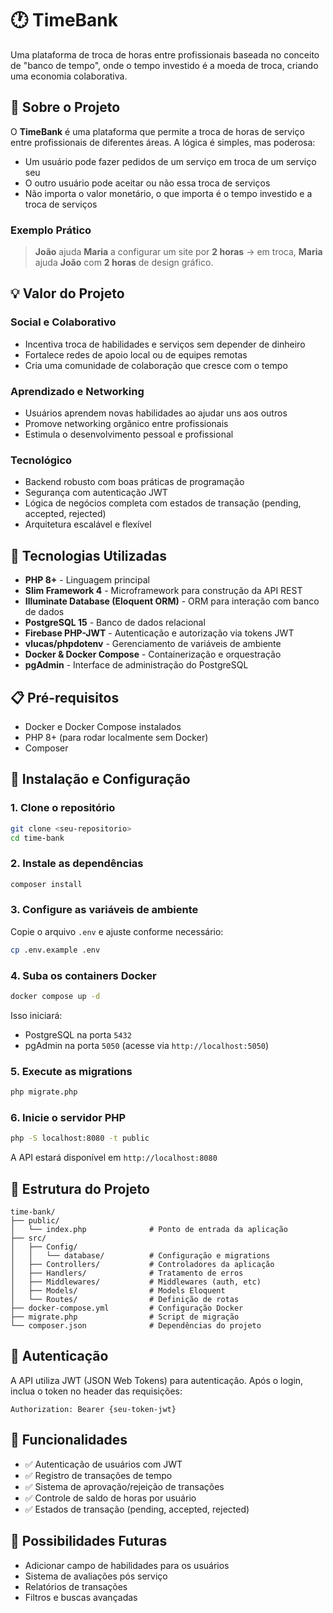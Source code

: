 # 🕐 TimeBank

Uma plataforma de troca de horas entre profissionais baseada no conceito de "banco de tempo", onde o tempo investido é a moeda de troca, criando uma economia colaborativa.

## 📖 Sobre o Projeto

O **TimeBank** é uma plataforma que permite a troca de horas de serviço entre profissionais de diferentes áreas. A lógica é simples, mas poderosa:

- Um usuário pode fazer pedidos de um serviço em troca de um serviço seu
- O outro usuário pode aceitar ou não essa troca de serviços
- Não importa o valor monetário, o que importa é o tempo investido e a troca de serviços

### Exemplo Prático

> **João** ajuda **Maria** a configurar um site por **2 horas** → em troca, **Maria** ajuda **João** com **2 horas** de design gráfico.

## 💡 Valor do Projeto

### Social e Colaborativo
- Incentiva troca de habilidades e serviços sem depender de dinheiro
- Fortalece redes de apoio local ou de equipes remotas
- Cria uma comunidade de colaboração que cresce com o tempo

### Aprendizado e Networking
- Usuários aprendem novas habilidades ao ajudar uns aos outros
- Promove networking orgânico entre profissionais
- Estimula o desenvolvimento pessoal e profissional

### Tecnológico
- Backend robusto com boas práticas de programação
- Segurança com autenticação JWT
- Lógica de negócios completa com estados de transação (pending, accepted, rejected)
- Arquitetura escalável e flexível

## 🚀 Tecnologias Utilizadas

- **PHP 8+** - Linguagem principal
- **Slim Framework 4** - Microframework para construção da API REST
- **Illuminate Database (Eloquent ORM)** - ORM para interação com banco de dados
- **PostgreSQL 15** - Banco de dados relacional
- **Firebase PHP-JWT** - Autenticação e autorização via tokens JWT
- **vlucas/phpdotenv** - Gerenciamento de variáveis de ambiente
- **Docker & Docker Compose** - Containerização e orquestração
- **pgAdmin** - Interface de administração do PostgreSQL

## 📋 Pré-requisitos

- Docker e Docker Compose instalados
- PHP 8+ (para rodar localmente sem Docker)
- Composer

## 🔧 Instalação e Configuração

### 1. Clone o repositório

```bash
git clone <seu-repositorio>
cd time-bank
```

### 2. Instale as dependências

```bash
composer install
```

### 3. Configure as variáveis de ambiente

Copie o arquivo `.env` e ajuste conforme necessário:

```bash
cp .env.example .env
```

### 4. Suba os containers Docker

```bash
docker compose up -d
```

Isso iniciará:
- PostgreSQL na porta `5432`
- pgAdmin na porta `5050` (acesse via `http://localhost:5050`)

### 5. Execute as migrations

```bash
php migrate.php
```

### 6. Inicie o servidor PHP

```bash
php -S localhost:8080 -t public
```

A API estará disponível em `http://localhost:8080`

## 📁 Estrutura do Projeto

```
time-bank/
├── public/
│   └── index.php              # Ponto de entrada da aplicação
├── src/
│   ├── Config/
│   │   └── database/          # Configuração e migrations
│   ├── Controllers/           # Controladores da aplicação
│   ├── Handlers/              # Tratamento de erros
│   ├── Middlewares/           # Middlewares (auth, etc)
│   ├── Models/                # Models Eloquent
│   └── Routes/                # Definição de rotas
├── docker-compose.yml         # Configuração Docker
├── migrate.php                # Script de migração
└── composer.json              # Dependências do projeto
```

## 🔐 Autenticação

A API utiliza JWT (JSON Web Tokens) para autenticação. Após o login, inclua o token no header das requisições:

```
Authorization: Bearer {seu-token-jwt}
```

## 🌟 Funcionalidades

- ✅ Autenticação de usuários com JWT
- ✅ Registro de transações de tempo
- ✅ Sistema de aprovação/rejeição de transações
- ✅ Controle de saldo de horas por usuário
- ✅ Estados de transação (pending, accepted, rejected)

## 🎯 Possibilidades Futuras

- Adicionar campo de habilidades para os usuários
- Sistema de avaliações pós serviço
- Relatórios de transações
- Filtros e buscas avançadas
